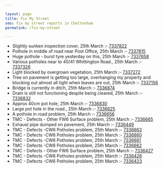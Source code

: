 ```yaml
---

layout: page
title: Fix My Street
seo: fix my street reports in Cheltenham
permalink: /fix-my-street

---
```


<!-- fix_marker starts -->

- Slightly sunken inspection cover, 25th March :- [7337822](https://www.fixmystreet.com/report/7337822)
- Pothole in middle of road near Post Office, 25th March :- [7337815](https://www.fixmystreet.com/report/7337815)
- Huge pothole - burst tyre yesterday on this, 25th March :- [7337658](https://www.fixmystreet.com/report/7337658)
- Various potholes near to 40/41 Whittington Road., 25th March :- [7337326](https://www.fixmystreet.com/report/7337326)
- Light blocked by overgrown vegetation, 25th March :- [7337272](https://www.fixmystreet.com/report/7337272)
- Tree on pavement is getting too large, overhanging my property and blocking out almost all light when leaves are out, 25th March :- [7337156](https://www.fixmystreet.com/report/7337156)
- Bridge is currently in ditch, 25th March :- [7336874](https://www.fixmystreet.com/report/7336874)
- Drain is still not functioning despite being cleared, 25th March :- [7336832](https://www.fixmystreet.com/report/7336832)
- Approx 40cm pot hole, 25th March :- [7336830](https://www.fixmystreet.com/report/7336830)
- Large pot hole in the road., 25th March :- [7336625](https://www.fixmystreet.com/report/7336625)
- A pothole in road problem, 25th March :- [7336656](https://www.fixmystreet.com/report/7336656)
- TMC - Defects - Other FW6  Surface problem, 25th March :- [7336665](https://www.fixmystreet.com/report/7336665)
- Exhaust pipe dumped on pavement, 25th March :- [7336449](https://www.fixmystreet.com/report/7336449)
- TMC - Defects -CW6 Potholes  problem, 25th March :- [7336663](https://www.fixmystreet.com/report/7336663)
- TMC - Defects -CW6 Potholes  problem, 25th March :- [7336660](https://www.fixmystreet.com/report/7336660)
- TMC - Defects -CW6 Potholes  problem, 25th March :- [7336661](https://www.fixmystreet.com/report/7336661)
- TMC - Defects -CW6 Potholes  problem, 25th March :- [7336662](https://www.fixmystreet.com/report/7336662)
- TMC - Defects - Other FW6  Surface problem, 25th March :- [7336427](https://www.fixmystreet.com/report/7336427)
- TMC - Defects -CW6 Potholes  problem, 25th March :- [7336426](https://www.fixmystreet.com/report/7336426)
- TMC - Defects -CW6 Potholes  problem, 25th March :- [7336423](https://www.fixmystreet.com/report/7336423)

<!-- fix_marker ends -->